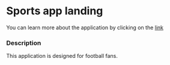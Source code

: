 # Sports app landing

You can learn more about the application by clicking on the [link](https://masterluiji19.github.io/sports-app-landing/src/index.html)

### Description

This application is designed for football fans.
